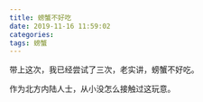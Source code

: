 ```yaml
---
title: 螃蟹不好吃
date: 2019-11-16 11:59:02
categories:
tags: 螃蟹
---
```

带上这次，我已经尝试了三次，老实讲，螃蟹不好吃。

作为北方内陆人士，从小没怎么接触过这玩意。
